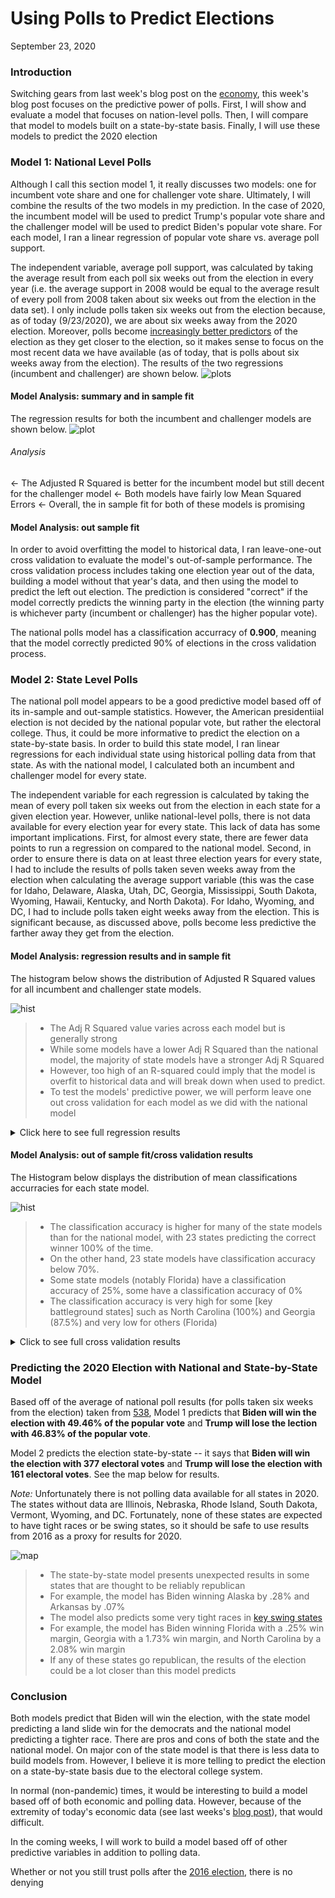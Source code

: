 # Using Polls to Predict Elections
September 23, 2020

### Introduction

Switching gears from last week's blog post on the [economy](Econ.md), this week's
blog post focuses on the predictive power of polls. First, I will show and evaluate a model
that focuses on nation-level polls. Then, I will compare that model to models built
on a state-by-state basis. Finally, I will use these models to predict the 2020 election

### Model 1: National Level Polls

Although I call this section model 1, it really discusses two models: one for incumbent vote share
and one for challenger vote share. Ultimately, I will combine the results of the two models in my prediction.
In the case of 2020, the incumbent model will be used to predict Trump's popular vote share and the 
challenger model will be used to predict Biden's popular vote share. For each model, I ran a linear regression of
popular vote share vs. average poll support. 

The independent variable, average poll support,
was calculated by taking the average result from each poll six weeks out from the election
in every year (i.e. the average support in 2008 would be equal to the average result of every poll from 2008
taken about six weeks out from the election in the data set). I only include polls taken six weeks
out from the election because, as of today (9/23/2020), we are about six weeks away from the 2020
election. Moreover, polls become [increasingly better predictors](https://www.semanticscholar.org/paper/Election-forecasting%3A-Too-far-out-Jennings-Lewis-Beck/7d0621cd3f984483652caf09e7764c88233948d7) of the election as they get
closer to the election, so it makes sense to focus on the most recent data we have available (as of today, that is polls
about six weeks away from the election). The results of the two regressions (incumbent and challenger) are 
shown below. 
![plots](Gov1347-master/figures/national_polls_plots.png)

#### Model Analysis: summary and in sample fit

The regression results for both the incumbent and challenger models are shown below.
![plot](Gov1347-master/figures/national_reg_table.png)
###### Analysis
<- The Adjusted R Squared is better for the incumbent model but still decent for the challenger model
<- Both models have fairly low Mean Squared Errors
<- Overall, the in sample fit for both of these models is promising

#### Model Analysis: out sample fit
In order to avoid overfitting the model to historical data, I ran
leave-one-out cross validation to evaluate the model's out-of-sample performance.
The cross validation process includes taking one election year out of the data,
building a model without that year's data, and then using the model to predict
the left out election. The prediction is considered "correct" if the model
correctly predicts the winning party in the election (the winning party
is whichever party (incumbent or challenger) has the higher popular vote). 

The national polls model has a classification accurracy of **0.900**, meaning
that the model correctly predicted 90% of elections in the cross validation
process. 

### Model 2: State Level Polls

The national poll model appears to be a good predictive model based off of its in-sample
and out-sample statistics. However, the American presidentiial election is not decided 
by the national popular vote, but rather the electoral college. Thus, it could be more
informative to predict the election on a state-by-state basis. In order to build this 
state model, I ran linear regressions for each individual state using historical polling
data from that state. As with the national model, I calculated both an incumbent and challenger
model for every state. 

The independent variable for each regression is calculated by taking 
the mean of every poll taken six weeks out from the election in each state for a given 
election year. However, unlike national-level polls, there is not data available for 
every election year for every state. This lack of data has some important implications.
First, for almost every state, there are fewer data points to run a regression on compared
to the national model. Second, in order to ensure there is data on at least three election
years for every state, I had to include the results of polls taken seven weeks away
from the election when calculating the average support variable (this was the case for 
Idaho, Delaware, Alaska, Utah, DC, Georgia, Mississippi, South Dakota, Wyoming,
Hawaii, Kentucky, and North Dakota). For Idaho, Wyoming, and DC, I had to include
polls taken eight weeks away from the election. This is significant because, as
discussed above, polls become less predictive the farther away they get from the 
election. 

#### Model Analysis: regression results and in sample fit
The histogram below shows the distribution of Adjusted R Squared values for all incumbent and challenger state models. 

![hist](Gov1347-master/figures/polls_state_r_hist.png)

> - The Adj R Squared value varies across each model but is generally strong
> - While some models have a lower Adj R Squared than the national model,
the majority of state models have a stronger Adj R Squared
> - However, too high of an R-squared could imply that the model is overfit to 
historical data and will break down when used to predict. 
> - To test the models' predictive power, we will perform leave one out
cross validation for each model as we did with the national model

<details>
  <summary>Click here to see full regression results</summary>
  
  ![tab](Gov1347-master/figures/tab.png)

</details>


#### Model Analysis: out of sample fit/cross validation results

The Histogram below displays the distribution of mean classifications accurracies 
for each state model. 

![hist](Gov1347-master/figures/poll_state_classification_hist.png)

> - The classification accuracy is higher for many of the state models
than for the national model, with 23 states predicting the correct winner
100% of the time.
> - On the other hand, 23 state models have classification accuracy below
70%. 
> - Some state models (notably Florida) have a classification accuracy of
25%, some have a classification accuracy of 0%
> - The classification accuracy is very high for some [key battleground states]
such as North Carolina (100%) and Georgia (87.5%) and very low for others
(Florida)

<details>
  <summary>Click to see full cross validation results</summary>
  
  
  ![tab](Gov1347-master/figures/accuracy_table.png)
  

</details>



### Predicting the 2020 Election with National and State-by-State Model

Based off of the average of national poll results (for polls taken six weeks from
the election) taken from [538](https://projects.fivethirtyeight.com/polls/president-general/national/), Model 1 predicts that **Biden will win the election with 49.46%
of the popular vote** and **Trump will lose the lection with 46.83% of the popular vote**.

Model 2 predicts the election state-by-state -- it says that **Biden will win the election with 377 electoral votes** and **Trump will lose the election with 161 electoral votes**. See the map below for results. 

*Note:* Unfortunately there is not polling data available for all states in 2020. The states without data are Illinois, Nebraska, Rhode Island, South Dakota, Vermont, Wyoming, and DC. Fortunately, none of these states are expected to have tight races or be swing states, so it should be safe to use results from 2016 as a proxy for results for 2020. 

![map](Gov1347-master/figures/polls_mod_prediction_map.png)

> - The state-by-state model presents unexpected results in some states that 
are thought to be reliably republican
> - For example, the model has Biden winning Alaska by .28% and Arkansas by .07%
> - The model also predicts some very tight races in [key swing states](https://www.nytimes.com/interactive/2020/us/elections/election-states-biden-trump.html)
> - For example, the model has Biden winning Florida with a .25% win margin, Georgia
with a 1.73% win margin, and North Carolina by a 2.08% win margin
> - If any of these states go republican, the results of the election could be a lot
closer than this model predicts


### Conclusion

Both models predict that Biden will win the election, with the state model predicting a land slide win for the democrats and the national model predicting a tighter race. There are pros and cons of both the state and the national model. On major con of the state model is that there is less data to build models from. However, I believe it is more telling to predict the election on a state-by-state basis due to the electoral college system.

In normal (non-pandemic) times, it would be interesting to build a model based off of both economic and polling data. However, because of the extremity of today's economic data (see last weeks's [blog post](Gov1347-master/Econ.md)), that would difficult. 

In the coming weeks, I will work to build a model based off of other predictive variables in addition to polling data. 








Whether or not you still trust polls after
the [2016 election](https://www.pewresearch.org/fact-tank/2016/11/09/why-2016-election-polls-missed-their-mark/),
there is no denying 

